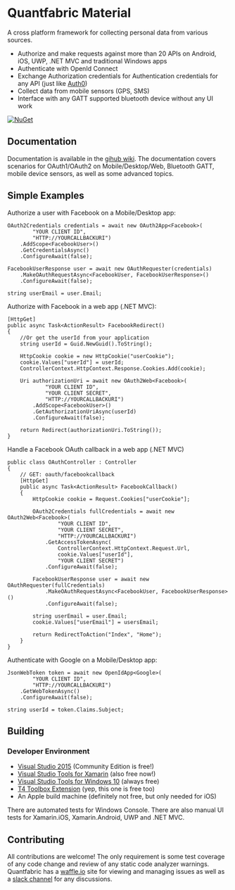 # Quantfabric Material
A cross platform framework for collecting personal data from various sources.
* Authorize and make requests against more than 20 APIs on Android, iOS, UWP, .NET MVC and traditional Windows apps
* Authenticate with OpenId Connect
* Exchange Authorization credentials for Authentication credentials for any API (just like [Auth0](https://auth0.com/))
* Collect data from mobile sensors (GPS, SMS)
* Interface with any GATT supported bluetooth device without any UI work

[![NuGet](https://img.shields.io/nuget/v/Quantfabric.Material.svg?maxAge=2592000)](https://www.nuget.org/packages/Quantfabric.Material/)

## Documentation
Documentation is available in the [gihub wiki](https://github.com/lukedoolittle/quantfabric/wiki). The documentation covers scenarios for OAuth1/OAuth2 on Mobile/Desktop/Web, Bluetooth GATT, mobile device sensors, as well as some advanced topics.

## Simple Examples
Authorize a user with Facebook on a Mobile/Desktop app:

    OAuth2Credentials credentials = await new OAuth2App<Facebook>(
            "YOUR CLIENT ID", 
            "HTTP://YOURCALLBACKURI")
        .AddScope<FacebookUser>()
        .GetCredentialsAsync()
        .ConfigureAwait(false);

    FacebookUserResponse user = await new OAuthRequester(credentials)
        .MakeOAuthRequestAsync<FacebookUser, FacebookUserResponse>()
        .ConfigureAwait(false);

    string userEmail = user.Email;


Authorize with Facebook in a web app (.NET MVC):

    [HttpGet]
    public async Task<ActionResult> FacebookRedirect()
    {
    	//Or get the userId from your application
        string userId = Guid.NewGuid().ToString();  

        HttpCookie cookie = new HttpCookie("userCookie");
        cookie.Values["userId"] = userId;
        ControllerContext.HttpContext.Response.Cookies.Add(cookie);

        Uri authorizationUri = await new OAuth2Web<Facebook>(
                "YOUR CLIENT ID", 
                "YOUR CLIENT SECRET",
                "HTTP://YOURCALLBACKURI")
            .AddScope<FacebookUser>()
            .GetAuthorizationUriAsync(userId)
            .ConfigureAwait(false);

        return Redirect(authorizationUri.ToString());
    }

Handle a Facebook OAuth callback in a web app (.NET MVC)

    public class OAuthController : Controller
    {
        // GET: oauth/facebookcallback
        [HttpGet]
        public async Task<ActionResult> FacebookCallback()
        {
            HttpCookie cookie = Request.Cookies["userCookie"];

            OAuth2Credentials fullCredentials = await new OAuth2Web<Facebook>(
                    "YOUR CLIENT ID", 
                    "YOUR CLIENT SECRET",
                    "HTTP://YOURCALLBACKURI")
                .GetAccessTokenAsync(
                    ControllerContext.HttpContext.Request.Url,
                    cookie.Values["userId"],
                    "YOUR CLIENT SECRET")
                .ConfigureAwait(false);

            FacebookUserResponse user = await new OAuthRequester(fullCredentials)
                .MakeOAuthRequestAsync<FacebookUser, FacebookUserResponse>()
                .ConfigureAwait(false);

            string userEmail = user.Email;
            cookie.Values["userEmail"] = usersEmail;
            
            return RedirectToAction("Index", "Home");
        }
    }
    
    
Authenticate with Google on a Mobile/Desktop app:

    JsonWebToken token = await new OpenIdApp<Google>(
            "YOUR CLIENT ID", 
            "HTTP://YOURCALLBACKURI")
        .GetWebTokenAsync()
        .ConfigureAwait(false);

    string userId = token.Claims.Subject;
    
## Building
### Developer Environment
* [Visual Studio 2015](https://www.visualstudio.com/en-us/products/visual-studio-community-vs.aspx) (Community Edition is free!)
* [Visual Studio Tools for Xamarin](https://www.xamarin.com/download) (also free now!)
* [Visual Studio Tools for Windows 10](https://developer.microsoft.com/en-us/windows/downloads) (always free)
* [T4 Toolbox Extension](https://visualstudiogallery.msdn.microsoft.com/34b6d489-afbc-4d7b-82c3-dded2b726dbc) (yep, this one is free too)
* An Apple build machine (definitely not free, but only needed for iOS)

There are automated tests for Windows Console. There are also manual UI tests for Xamarin.iOS, Xamarin.Android, UWP and .NET MVC.

## Contributing
All contributions are welcome! The only requirement is some test coverage of any code change and review of any static code analyzer warnings. Quantfabric has a [waffle.io](https://waffle.io/lukedoolittle/quantfabric) site for viewing and managing issues as well as a [slack channel](https://quantfabric.slack.com/) for any discussions.